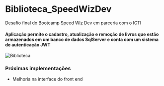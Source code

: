 # Biblioteca_SpeedWizDev
Desafio final do Bootcamp Speed Wiz Dev em parceria com o IGTI

#### Aplicação permite o cadastro, atualização e remoção de livros que estão armazenados em um banco de dados SqlServer e conta com um sistema de autenticação JWT
![Biblioteca](https://user-images.githubusercontent.com/67704261/147793302-f75f732a-f90a-419f-b315-bdfe97c6d971.gif)


### Próximas implementações
- Melhoria na interface do front end
